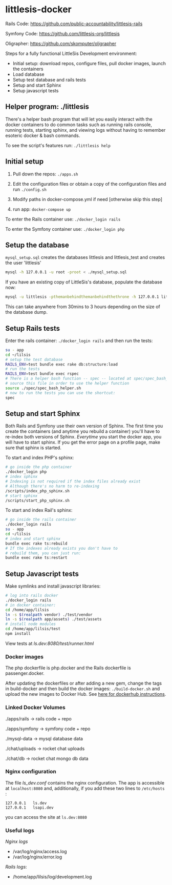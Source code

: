 # littlesis-docker

Rails Code: https://github.com/public-accountability/littlesis-rails

Symfony Code: https://github.com/littlesis-org/littlesis

Oligrapher: https://github.com/skomputer/oligrapher

Steps for a fully functional LittleSis Development environment:

* Initial setup: download repos, configure files, pull docker images, launch the containers
* Load database
* Setup test database and rails tests
* Setup and start Sphinx
* Setup javascript tests

## Helper program: ./littlesis

There's a helper bash program that will let you easily interact with the docker containers to do common tasks such as running rails console, running tests, starting sphinx, and viewing logs without having to remember esoteric docker & bash commands.

To see the script's features run: ``` ./littlesis help ```

## Initial setup

1) Pull down the repos: ``` ./apps.sh ```

2) Edit the configuration files or obtain a copy of the configuration files and run ``` ./config.sh ```

3) Modify paths in docker-compose.yml if need [otherwise skip this step] 
   
4) run app: ``` docker-compose up ```

To enter the Rails container use: ``` ./docker_login rails ```

To enter the Symfony container use: ``` ./docker_login php ``` 

## Setup the database

``` mysql_setup.sql ``` creates the databases littlesis and littlesis_test and creates the user 'littlesis'

``` bash
mysql -h 127.0.0.1 -u root -proot < ./mysql_setup.sql

```

If you have an existing copy of LittleSis's database, populate the database now:

``` bash
mysql -u littlesis -pthemanbehindthemanbehindthethrone -h 127.0.0.1 littlesis < path/to/littlesis_db.sql
```

This can take anywhere from 30mins to 3 hours depending on the size of the database dump.

## Setup Rails tests

Enter the rails container: ``` ./docker_login rails ``` and then run the tests:

``` bash
su - app
cd ~/lilsis
# setup the test database
RAILS_ENV=test bundle exec rake db:structure:load
# run the tests
RAILS_ENV=test bundle exec rspec
# There is a helper bash function -- spec -- located at spec/spec_bash_helper.sh
# source this file in order to use the helper function
source ./spec/spec_bash_helper.sh
# now to run the tests you can use the shortcut:
spec
```

## Setup and start Sphinx

Both Rails and Symfony use their own version of Sphinx. The first time you create the containers (and anytime you rebuild a container) you'll have to re-index both versions of Sphinx. _Everytime_ you start the docker app, you will have to start sphinx. If you get the error page on a profile page, make sure that sphinx is started.

To start and index PHP's sphinx:

``` bash
# go inside the php container
./docker_login php
# index sphinx 
# Indexing is not required if the index files already exist
# Although there's no harm to re-indexing
/scripts/index_php_sphinx.sh
# start sphinx 
/scripts/start_php_sphinx.sh
```

To start and index Rail's sphinx:

``` bash
# go inside the rails container
./docker_login rails
su - app
cd ~/lilsis
# index and start sphinx
bundle exec rake ts:rebuild
# If the indexes already exists you don't have to 
# rebuild them, you can just run:
bundle exec rake ts:restart
```

## Setup Javascript tests

Make symlinks and install javascript libraries:

``` bash
# log into rails docker
./docker_login rails
# in docker container:
cd /home/app/lilsis
ln -s $(realpath vendor) ./test/vendor
ln -s $(realpath app/assets) ./test/assets
# install node modules
cd /home/app/lilsis/test
npm install
```

View tests at _ls.dev:8080/test/runner.html_

### Docker images

The php dockerfile is php.docker and the Rails dockerfile is passenger.docker.

After updating the dockerfiles or after adding a new gem, change the tags in build-docker and then build the docker images: ``` ./build-docker.sh ``` and upload the new images to Docker Hub. See [here for dockerhub instructions](https://docs.docker.com/engine/getstarted/step_six/). 

### Linked Docker Volumes

./apps/rails -> rails code + repo

./apps/symfony -> symfony code + repo

./mysql-data -> mysql database data

./chat/uploads -> rocket chat uploads

./chat/db -> rocket chat mongo db data


### Nginx configuration

The file _ls_dev.conf_ contains the nginx configuration. The app is accessible at ``` localhost:8080 ``` and, additionally, if you add these two lines to  ``` /etc/hosts ``` :

```
127.0.0.1	ls.dev
127.0.0.1	lsapi.dev
```

you can access the site at ``` ls.dev:8080 ```

### Useful logs

*Nginx logs*
  - /var/log/nginx/access.log
  - /var/log/nginx/error.log

*Rails logs*:
   - /home/app/lilsis/log/development.log


